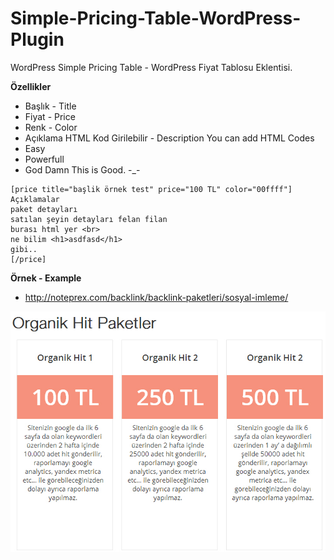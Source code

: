 Simple-Pricing-Table-WordPress-Plugin
=====================================

WordPress Simple Pricing Table - WordPress  Fiyat Tablosu Eklentisi. 

**Özellikler**
- Başlık - Title
- Fiyat - Price
- Renk - Color
- Açıklama HTML Kod Girilebilir - Description You can add HTML Codes
- Easy
- Powerfull
- God Damn This is Good. -_-

```
[price title="başlik örnek test" price="100 TL" color="00ffff"] 
Açıklamalar
paket detayları
satılan şeyin detayları felan filan
burası html yer <br> 
ne bilim <h1>asdfasd</h1>
gibi..
[/price]
```


**Örnek - Example**
- http://noteprex.com/backlink/backlink-paketleri/sosyal-imleme/

![Table Example - Örnek Tablo](pricingtable.jpg "Table Example - Örnek Tablo")
